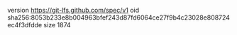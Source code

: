 version https://git-lfs.github.com/spec/v1
oid sha256:8053b233e8b004963bfef243d87fd6064ce27f9b4c23028e808724ec4f3dfdde
size 1874
